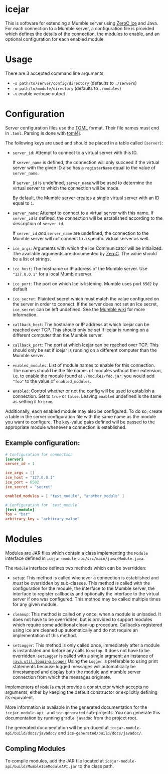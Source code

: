 # icejar
This is software for extending a Mumble server using
[ZeroC Ice](https://zeroc.com/products/ice) and Java. For each connection to a
Mumble server, a configuration file is provided which defines the details of the
connection, the modules to enable, and an optional configuration for each
enabled module.

# Usage
There are 3 accepted command line arguments.

* `-s path/to/server/config/directory` (defaults to `./servers`)
* `-m path/to/module/directory` (defaults to `./modules`)
* `-v` enable verbose output

# Configuration
Server configuration files use the [TOML](https://toml.io) format. Their file
names must end in `.toml`. Parsing is done with [toml4j](https://github.com/mwanji/toml4j).

The following keys are used and should be placed in a table called `[server]`:

* `server_id`: Attempt to connect to a virtual server with this ID.

  If `server_name` is defined, the connection will only succeed if the virtual
  server with the given ID also has a `registerName` equal to the value of
  `server_name`.

  If `server_id` is undefined, `server_name` will be used to
  determine the virtual server to which the connection will be made.
  
  By default, the Mumble server creates a single virtual server with an ID
  equal to `1`.

* `server_name`: Attempt to connect to a virtual server with this name. If
  `server_id` is defined, the connection will be established according to the
  description of `server_id`.

    If `server_id` *and* `server_name` are undefined, the connection to the 
    Mumble server will not connect to a specific virtual server as well.

* `ice_args`: Arguments with which the Ice Communicator will be initialized.
  The available arguments are documented by [ZeroC](https://doc.zeroc.com/ice/3.7/properties-and-configuration/command-line-parsing-and-initialization).
  The value should be a list of strings.

* `ice_host`: The hostname or IP address of the Mumble server. Use `"127.0.0.1"`
  for a local Mumble server.

* `ice_port`: The port on which Ice is listening. Mumble uses port `6502` by
  default

* `ice_secret`: Plaintext secret which must match the value configured on the
  server in order to connect. If the server does not set an Ice secret,
  `ice_secret` can be left undefined. See the
  [Mumble wiki](https://wiki.mumble.info/wiki/Murmur.ini#icesecretread_and_icesecretwrite)
  for more information.

* `callback_host`: The hostname or IP address at which Icejar can be reached
  over TCP. This should only be set if icejar is running on a different
  computer than the Mumble server.

* `callback_port`: The port at which Icejar can be reached over TCP. This
  should only be set if icejar is running on a different computer than the
  Mumble server.

* `enabled_modules`: List of module names to enable for this connection. The
  names should be the file names of modules without their extension, i.e. to
  enable the module found at `./modules/foo.jar`, you would add `"foo"` to the
  value of `enabled_modules`.

* `enabled`: Control whether or not the config will be used to establish a
  connection. Set to `true` or `false`. Leaving `enabled` undefined is the same
  as setting it to `true`.

Additionally, each enabled module may also be configured. To do so, create a
table in the server configuration file with the same name as the module you want
to configure. The key-value pairs defined will be passed to the appropriate 
module whenever a connection is established.

## Example configuration:
```toml
# Configuration for connection
[server]
server_id = 1

ice_args = []
ice_host = "127.0.0.1"
ice_port = 6502
ice_secret = "secret"

enabled_modules = [ "test_module", "another_module" ]

# Configuration for `test_module`
[test_module]
foo = "bar"
arbitrary_key = "arbitrary_value"
```

# Modules
Modules are JAR files which contain a class implementing the `Module` interface
defined in `icejar-module-api/src/main/java/Module.java`.

The `Module` interface defines two methods which can be overridden:

* `setup`: This method is called whenever a connection is established and *must*
  be overridden by sub-classes. This method is called with the configuration for
  the module, the interface to the Mumble server, the interface to register
  callbacks and optionally the interface to the virtual server if one was
  configured. This method may be called multiple times for any given module.

* `cleanup`: This method is called only once, when a module is unloaded. It does
  not have to be overridden, but is provided to support modules which require
  some additional clean-up procedure. Callbacks registered using Ice are cleaned
  up automatically and do not require an implementation of this method.

* `setLogger`: This method is only called once, immediately after a module is
  instantiated and before any calls to `setup`. It does not have to be
  overridden. `setLogger` is called with a single argment: an instance of
  [`java.util.logging.Logger`](https://docs.oracle.com/en/java/javase/17/docs/api/java.logging/java/util/logging/Logger.html)
  Using the `Logger` is preferable to using print statements because logged
  messages will automatically be timestamped and display both the module and
  mumble server connection from which the messages originate.

Implementors of `Module` *must* provide a constructor which accepts no arguments,
either by keeping the default constructor or explicitly defining its equivalent.

More information is available in the generated documentation for the
`icejar-module-api ` and `ice-generated` sub-projects. You can generate this
documentation by running `gradle javadoc` from the project root.

The generated documentation will be produced at
`icejar-module-api/build/docs/javadoc/`
and `ice-generated/build/docs/javadoc/`.

## Compling Modules
To compile modules, add the JAR file located at
`icejar-module-api/build/MumbleIceModuleAPI.jar` to the class path. 
